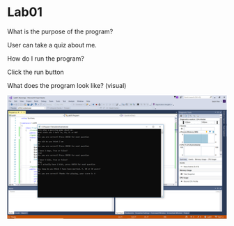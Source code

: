 # Lab01
What is the purpose of the program?

User can take a quiz about me.

How do I run the program?

Click the run button

What does the program look like? (visual)

![Picture](Screenshot%20(6).png)
